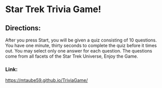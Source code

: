 # Star Trek Trivia Game!
## Directions:
After you press Start, you will be given a quiz consisting of 10 questions. You have one
                                minute, thirty seconds to complete the quiz before it times out. You may select only one
                                answer for each question. The questions come from all facets of the Star Trek Universe,
                                Enjoy the Game.
### Link:

https://mtaube59.github.io/TriviaGame/
